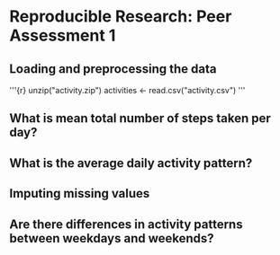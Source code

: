 # Reproducible Research: Peer Assessment 1


## Loading and preprocessing the data
'''{r}
unzip("activity.zip")
activities <- read.csv("activity.csv")
'''
## What is mean total number of steps taken per day?



## What is the average daily activity pattern?



## Imputing missing values



## Are there differences in activity patterns between weekdays and weekends?
